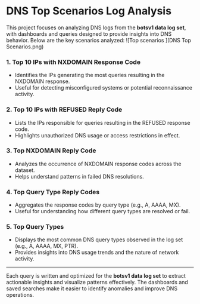 # DNS Top Scenarios Log Analysis
This project focuses on analyzing DNS logs from the **botsv1 data log set**, with dashboards and queries designed to provide insights into DNS behavior. Below are the key scenarios analyzed:
![Top scenarios ](DNS Top Scenarios.png)
### **1. Top 10 IPs with NXDOMAIN Response Code**
- Identifies the IPs generating the most queries resulting in the NXDOMAIN response.
- Useful for detecting misconfigured systems or potential reconnaissance activity.
### **2. Top 10 IPs with REFUSED Reply Code**
- Lists the IPs responsible for queries resulting in the REFUSED response code.
- Highlights unauthorized DNS usage or access restrictions in effect.

### **3. Top NXDOMAIN Reply Code**
- Analyzes the occurrence of NXDOMAIN response codes across the dataset.
- Helps understand patterns in failed DNS resolutions.

### **4. Top Query Type Reply Codes**
- Aggregates the response codes by query type (e.g., A, AAAA, MX).
- Useful for understanding how different query types are resolved or fail.

### **5. Top Query Types**
- Displays the most common DNS query types observed in the log set (e.g., A, AAAA, MX, PTR).
- Provides insights into DNS usage trends and the nature of network activity.

---

Each query is written and optimized for the **botsv1 data log set** to extract actionable insights and visualize patterns effectively. The dashboards and saved searches make it easier to identify anomalies and improve DNS operations.
